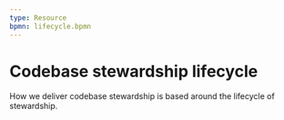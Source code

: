 ```yaml
---
type: Resource
bpmn: lifecycle.bpmn
---
```


# Codebase stewardship lifecycle

How we deliver codebase stewardship is based around the lifecycle of stewardship.

